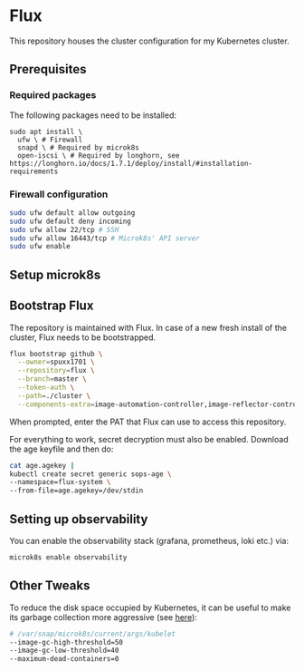 # Flux

This repository houses the cluster configuration for my Kubernetes cluster.

## Prerequisites

### Required packages

The following packages need to be installed:

```
sudo apt install \
  ufw \ # Firewall
  snapd \ # Required by microk8s
  open-iscsi \ # Required by longhorn, see https://longhorn.io/docs/1.7.1/deploy/install/#installation-requirements
```

### Firewall configuration

```bash
sudo ufw default allow outgoing
sudo ufw default deny incoming
sudo ufw allow 22/tcp # SSH
sudo ufw allow 16443/tcp # Microk8s' API server
sudo ufw enable
```

## Setup microk8s

## Bootstrap Flux

The repository is maintained with Flux. In case of a new fresh install of the cluster, Flux needs to be bootstrapped.

```bash
flux bootstrap github \
  --owner=spuxx1701 \
  --repository=flux \
  --branch=master \
  --token-auth \
  --path=./cluster \
  --components-extra=image-automation-controller,image-reflector-controller
```

When prompted, enter the PAT that Flux can use to access this repository.

For everything to work, secret decryption must also be enabled. Download the age keyfile and then do:

```bash
cat age.agekey |
kubectl create secret generic sops-age \
--namespace=flux-system \
--from-file=age.agekey=/dev/stdin
```

## Setting up observability

You can enable the observability stack (grafana, prometheus, loki etc.) via:

```bash
microk8s enable observability
```

## Other Tweaks

To reduce the disk space occupied by Kubernetes, it can be useful to make its garbage collection more aggressive (see [here](https://stackoverflow.com/a/77270875)):

```bash
# /var/snap/microk8s/current/args/kubelet
--image-gc-high-threshold=50
--image-gc-low-threshold=40
--maximum-dead-containers=0
```
